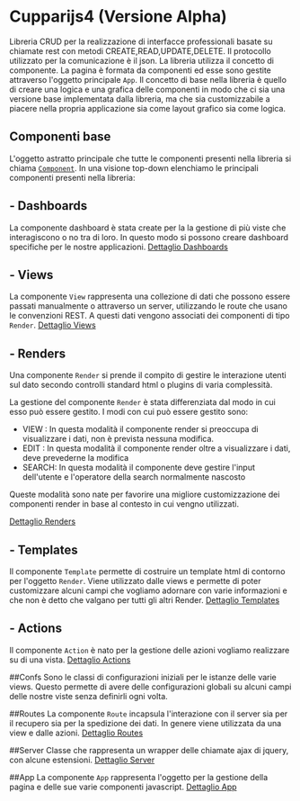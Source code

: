 # Cupparijs4 (Versione Alpha)

Libreria CRUD per la realizzazione di interfacce professionali basate su chiamate rest con 
metodi CREATE,READ,UPDATE,DELETE. Il protocollo utilizzato per la comunicazione è il json. 
La libreria utilizza il concetto di componente. La pagina è formata da componenti ed esse
sono gestite attraverso l'oggetto principale `App`. 
Il concetto di base nella libreria è quello di creare una logica e una grafica delle componenti
in modo che ci sia una versione base implementata dalla libreria, ma che sia customizzabile
a piacere nella propria applicazione sia come layout grafico sia come logica.


            
## Componenti base

L'oggetto astratto principale che tutte le componenti presenti nella libreria si chiama  <a href="components">`Component`</a>.
In una visione top-down elenchiamo le principali componenti presenti nella libreria:

## - Dashboards
La componente dashboard è stata create per la la gestione di più viste che interagiscono o no tra di loro.
In questo modo si possono creare dashboard specifiche per le nostre applicazioni.
<a href="dashboards">Dettaglio Dashboards</a>

## - Views
La componente `View` rappresenta una collezione di dati che possono essere passati manualmente o 
attraverso un server, utilizzando le route che usano le convenzioni REST. A questi dati 
vengono associati dei componenti di tipo `Render`. 
[Dettaglio Views](views.md)



## - Renders
Una componente `Render` si prende il compito di gestire le interazione utenti sul dato secondo controlli standard html o plugins 
di varia complessità.

La gestione del componente `Render` è stata differenziata dal modo in cui esso può essere gestito. 
I modi con cui può essere gestito sono:

- VIEW : In questa modalità il componente render si preoccupa di visualizzare i dati, 
non è prevista nessuna modifica.
- EDIT : In questa modalità il componente render oltre a visualizzare i dati, deve prevederne
la modifica
- SEARCH: In questa modalità il componente deve gestire l'input dell'utente e l'operatore della search normalmente
nascosto

Queste modalità sono nate per favorire una migliore customizzazione dei componenti render
in base al contesto in cui vengno utilizzati.

<a href="renders">Dettaglio Renders</a>

## - Templates

Il componente `Template` permette di costruire un template html di contorno per l'oggetto `Render`. 
Viene utilizzato dalle views e permette di poter customizzare alcuni campi che vogliamo adornare con varie
informazioni e che non è detto che valgano per tutti gli altri Render.
<a href="templates">Dettaglio Templates</a>

## - Actions
Il componente `Action` è nato per la gestione delle azioni vogliamo realizzare su di una vista.
<a href="actions">Dettaglio Actions</a>

##Confs
Sono le classi di configurazioni iniziali per le istanze delle varie views. Questo permette di avere delle 
configurazioni globali su alcuni campi delle nostre viste senza definirli ogni volta.

##Routes
La componente `Route` incapsula l'interazione con il server sia per il recupero sia per la spedizione 
dei dati. In genere viene utilizzata da una view e dalle azioni.
<a href="routes">Dettaglio Routes</a>


##Server
Classe che rappresenta un wrapper delle chiamate ajax di jquery, con alcune estensioni.
<a href="server">Dettaglio Server</a>

##App
La componente `App` rappresenta l'oggetto per la gestione della pagina e delle sue varie componenti 
javascript.
<a href="app">Dettaglio App</a>

